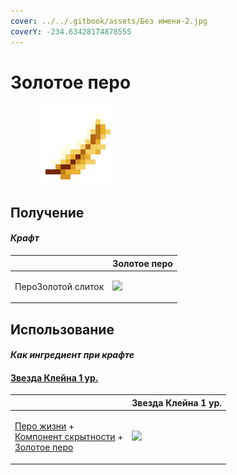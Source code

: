 ```yaml
---
cover: ../../.gitbook/assets/Без имени-2.jpg
coverY: -234.63428174878555
---
```


# Золотое перо

<figure><img src="../../.gitbook/assets/golden_feather_128.png" alt=""><figcaption></figcaption></figure>

## Получение

#### _Крафт_

|                           |  Золотое перо                                  |
| ------------------------- | ---------------------------------------------- |
| <p>ПероЗолотой слиток</p> | ![](../../.gitbook/assets/golden\_feather.png) |

## Использование

#### _Как ингредиент при крафте_

#### [Звезда Клейна 1 ур.](klein_star_1.md)

|                                                                                                                                                        |  Звезда Клейна 1 ур.                          |
| ------------------------------------------------------------------------------------------------------------------------------------------------------ | --------------------------------------------- |
| <p><a href="life_arc.md">Перо жизни</a> +<br><a href="stealthpotion.md">Компонент скрытности</a> +<br><a href="golden_feather.md">Золотое перо</a></p> | ![](../../.gitbook/assets/klein\_star\_1.png) |

